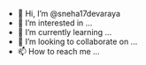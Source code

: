 - 👋 Hi, I’m @sneha17devaraya
- 👀 I’m interested in ...
- 🌱 I’m currently learning ...
- 💞️ I’m looking to collaborate on ...
- 📫 How to reach me ...

<!---
sneha17devaraya/sneha17devaraya is a ✨ special ✨ repository because its `README.md` (this file) appears on your GitHub profile.
You can click the Preview link to take a look at your changes.
--->
